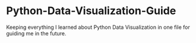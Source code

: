 # Python-Data-Visualization-Guide
Keeping everything I learned about Python Data Visualization in one file for guiding me in the future.
